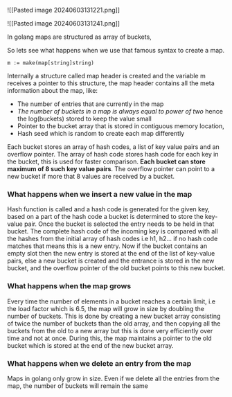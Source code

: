 ![[Pasted image 20240603131221.png]]

![[Pasted image 20240603131241.png]]

In golang maps are structured as array of buckets,

So lets see what happens when we use that famous syntax to create a map.

```
m := make(map[string]string)
```

Internally a structure called map header is created and the variable m receives a pointer to this structure, the map header contains all the meta information about the map, like:

- The number of entries that are currently in the map
- _The number of buckets in a map is always equal to power of two_ hence the log(buckets) stored to keep the value small
- Pointer to the bucket array that is stored in contiguous memory location,
- Hash seed which is random to create each map differently

Each bucket stores an array of hash codes, a list of key value pairs and an overflow pointer. The array of hash code stores hash code for each key in the bucket, this is used for faster comparison. **Each bucket can store maximum of 8 such key value pairs**. The overflow pointer can point to a new bucket if more that 8 values are received by a bucket.

### **What happens when we insert a new value in the map**

Hash function is called and a hash code is generated for the given key, based on a part of the hash code a bucket is determined to store the key-value pair. Once the bucket is selected the entry needs to be held in that bucket. The complete hash code of the incoming key is compared with all the hashes from the initial array of hash codes i.e h1, h2... if no hash code matches that means this is a new entry. Now if the bucket contains an empty slot then the new entry is stored at the end of the list of key-value pairs, else a new bucket is created and the entrance is stored in the new bucket, and the overflow pointer of the old bucket points to this new bucket.

### **What happens when the map grows**

Every time the number of elements in a bucket reaches a certain limit, i.e the load factor which is 6.5, the map will grow in size by doubling the number of buckets. This is done by creating a new bucket array consisting of twice the number of buckets than the old array, and then copying all the buckets from the old to a new array but this is done very efficiently over time and not at once. During this, the map maintains a pointer to the old bucket which is stored at the end of the new bucket array.

### **What happens when we delete an entry from the map**

Maps in golang only grow in size. Even if we delete all the entries from the map, the number of buckets will remain the same